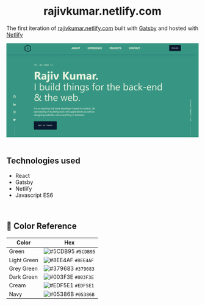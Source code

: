 <h1 align="center">
  rajivkumar.netlify.com
</h1>
<p align="center">
  
  The first iteration of <a href="https://rajivkumar.netlify.com" target="_blank">rajivkumar.netlify.com</a> built with <a href="https://www.gatsbyjs.org/" target="_blank">Gatsby</a> and hosted with <a href="https://www.netlify.com/" target="_blank">Netlify</a>
</p>
<div align="center">
  <img alt="Logo" src="https://raw.githubusercontent.com/rykumar13/portfolio-website/master/src/images/website_screenshot.png" />
</div>
<br>
<h2>
Technologies used
  </h2>
  <p> 
    <ul>
     <li>React</li>
     <li>Gatsby</li>
     <li>Netlify</li>
     <li>Javascript ES6</li>
    </ul>
  </p>
<br>
<h2>
🎨 Color Reference
</h2>

| Color          | Hex                                                                |
| -------------- | ------------------------------------------------------------------ |
| Green          | ![#5CDB95](https://via.placeholder.com/10/5CDB95?text=+) `#5CDB95` |
| Light Green    | ![#8EE4AF](https://via.placeholder.com/10/8EE4AF?text=+) `#8EE4AF` |
| Grey Green     | ![#379683](https://via.placeholder.com/10/379683?text=+) `#379683` |
| Dark Green     | ![#003F3E](https://via.placeholder.com/10/003F3E?text=+) `#003F3E` |
| Cream          | ![#EDF5E1](https://via.placeholder.com/10/EDF5E1?text=+) `#EDF5E1` |
| Navy           | ![#05386B](https://via.placeholder.com/10/05386B?text=+) `#05386B` |
